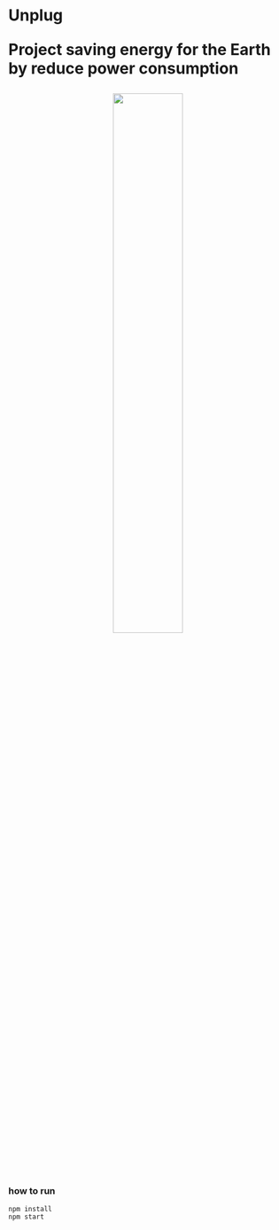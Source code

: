 # Unplug <br> <p>Project saving energy for the Earth by reduce power consumption</p>


<div style="text-align:center">
<img src="https://user-images.githubusercontent.com/87087163/182898362-d77a13ae-abd0-458b-9d04-df7fa810c112.png" width="50%">
</div>

### how to run
```
npm install
npm start
```
